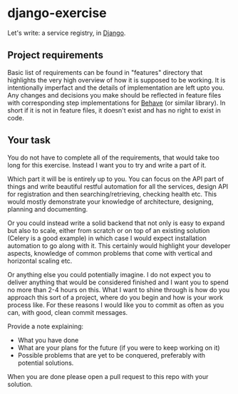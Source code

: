 # django-exercise

Let's write: a service registry, in [Django](https://www.djangoproject.com/).

## Project requirements

Basic list of requirements can be found in "features" directory that highlights the very high overview of how it is supposed to be working. It is intentionally imperfact and the details of implementation are left upto you. Any changes and decisions you make should be reflected in feature files with corresponding step implementations for [Behave](http://pythonhosted.org/behave/) (or similar library). In short if it is not in feature files, it doesn't exist and has no right to exist in code.

## Your task

You do not have to complete all of the requirements, that would take too long for this exercise.
Instead I want you to try and write a part of it.

Which part it will be is entirely up to you. You can focus on the API part of things and write beautiful restful automation for all the services, design API for registration and then searching/retrieving, checking health etc. This would mostly demonstrate your knowledge of architecture, designing, planning and documenting.

Or you could instead write a solid backend that not only is easy to expand but also to scale, either from scratch or on top of an existing solution (Celery is a good example) in which case I would expect installation automation to go along with it. This certainly would highlight your developer aspects, knowledge of common problems that come with vertical and horizontal scaling etc.

Or anything else you could potentially imagine. I do not expect you to deliver anything that would be considered finished and I want you to spend no more than 2-4 hours on this. What I want to shine through is how do you approach this sort of a project, where do you begin and how is your work process like. For these reasons I would like you to commit as often as you can, with good, clean commit messages.

Provide a note explaining:

- What you have done
- What are your plans for the future (if you were to keep working on it)
- Possible problems that are yet to be conquered, preferably with potential solutions.

When you are done please open a pull request to this repo with your solution.
